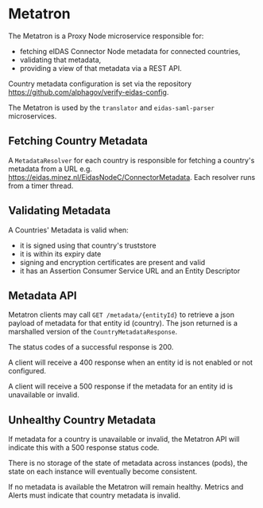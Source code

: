 # Metatron

The Metatron is a Proxy Node microservice responsible for:
* fetching eIDAS Connector Node metadata for connected countries,
* validating that metadata, 
* providing a view of that metadata via a REST API.

Country metadata configuration is set via the repository <https://github.com/alphagov/verify-eidas-config>.

The Metatron is used by the `translator` and `eidas-saml-parser` microservices. 

## Fetching Country Metadata
A `MetadataResolver` for each country is responsible for fetching a country's metadata from a URL e.g. <https://eidas.minez.nl/EidasNodeC/ConnectorMetadata>. Each resolver runs from a timer thread.

## Validating Metadata
A Countries' Metadata is valid when:
* it is signed using that country's truststore
* it is within its expiry date
* signing and encryption certificates are present and valid
* it has an Assertion Consumer Service URL and an Entity Descriptor

## Metadata API
Metatron clients may call `GET /metadata/{entityId}` to retrieve a json payload of metadata for that entity id (country). The json returned is a marshalled version of the `CountryMetadataResponse`.

The status codes of a successful response is 200.

A client will receive a 400 response when an entity id is not enabled or not configured.

A client will receive a 500 response if the metadata for an entity id is unavailable or invalid.


## Unhealthy Country Metadata
If metadata for a country is unavailable or invalid, the Metatron API will indicate this with a 500 response status code.

There is no storage of the state of metadata across instances (pods), the state on each instance will eventually become consistent.

If no metadata is available the Metatron will remain healthy. Metrics and Alerts must indicate that country metadata is invalid.
